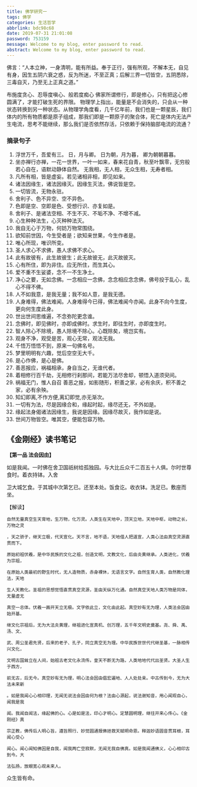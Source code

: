 ```yaml
---
title: 佛学研究一
tags: 佛学
categories: 生活哲学
abbrlink: bdc98c68
date: 2019-07-31 21:01:08
password: 753159
message: Welcome to my blog, enter password to read.  
abstract: Welcome to my blog, enter password to read.  
---
```

佛言：“人本立神，一身清明，能有所益。奉于正行，强有所观，不解本无，自见有身，因生五阴六衰之惑，反为所迷，不至正真；后解三界一切皆空，五阴悉除，三毒自灭，乃至无上正真之道。”
<!--more-->
布施度贪心、忍辱度嗔心、般若度痴心
佛家所谓修行，即是修心，只有把这心修圆满了，才能打破生死的界限。
物理学上指出，能量是不会消失的，只会从一种状态转换到另一种状态。从物理学角度看，几千亿年前，我们也是一颗星辰，我们体内的所有物质都是原子组成，那我们即是一颗原子的聚合体，死亡是体内无法产生电流，思考不能继续，那么我们是否依然存活，只依赖于保持脑部电流的流通？
### 摘录句子
1. 浮世万千，吾爱有三。
日，月与卿。
日为朝，月为暮，
卿为朝朝暮暮。
2.  坐亦禅行亦禅，一花一世界，一叶一如来，春来花自青，秋至叶飘零，无穷般若心自在，语默动静体自然。        无我相，无人相，无众生相，无寿者相。    
3.  凡所有相，皆是虚妄。若见诸相非相，即见如来。   
4.  诸法因缘生，诸法因缘灭。因缘生灭法，佛说皆是空。  
5.  一切皆流，无物永驻。     
6.  舍利子、色不异空、空不异色。
7.  色即是空、空即是色、受想行识、亦复如是。
8.  舍利子、是诸法空相、不生不灭、不垢不净、不增不减。
9.  心生种种法生，心灭种种法灭。
10. 我自无心于万物，何妨万物常围绕。    
11. 欲知前世因，今生受者是；欲知来世果，今生作者是。
12. 唯心所现，唯识所变。
13. 圣人求心不求佛，愚人求佛不求心。   
14. 此有故彼有，此生故彼生；此无故彼无，此灭故彼灭。 
15. 心有所住，即为非住。应无所住，而生其心。 
16. 爱不重不生娑婆，念不一不生净土。 
17. 净心之要，无如念佛。一念相应一念佛，念念相应念念佛，佛号投于乱心，乱心不得不佛。   
18. 人不如我意，是我无量；我不如人意，是我无德。     
19. 人身难得，佛法难闻。人身难得今已得，佛法难闻今亦闻。此身不向今生度，更向何生度此身。        
20. 世出世间思维遍，不念弥陀更念谁。 
21. 念佛时，即见佛时，亦即成佛时。求生时，即往生时，亦即度生时。
22. 智人除心不除境，愚人除境不除心。心既除矣，境岂实有。    
23. 观身不净，观受是苦，观心无常，观法无我。  
24. 千悟万悟悟不到，原来一句佛名号。 
25. 梦里明明有六趣，觉后空空无大千。 
26. 是心作佛，是心是佛。      
27. 善恶报应，祸福相承，身自当之，无谁代者。 
28. 着相修行百千劫，无相修行刹那间，若能万法尽舍却，顿悟入道须臾间。   
29. 祸福无门，惟人自召 善恶之报，如影随形，积善之家，必有余庆，积不善之家，必有余殃。
30. 知幻即离,不作方便,离幻即觉,亦无渐次。     
31. 一切有为法，尽是因缘合和，缘起时起，缘尽还无，不外如是。    
32. 缘起法身偈诸法因缘生，我说是因缘。因缘尽故灭，我作如是说。      
33. 世间万物皆空。唯其空，便能包容万物。

## 《金刚经》读书笔记
__【第一品 法会因由】__

如是我闻。一时佛在舍卫国祇树给孤独园。与大比丘众千二百五十人俱。尔时世尊食时。着衣持钵。入舍

卫大城乞食。于其城中次第乞已。还至本处。饭食讫。收衣钵。洗足已。敷座而坐。



【解读】
```
自然无量真空生天育地，生万物，化万灵。人类生在天地中，顶天立地，天地中枢，动物之长，万物之灵

，天之骄子，继天立极，代天宣化。天不言，地不语，天地借人把道宣，人类心法由真空灵源直贯而下。

原始初祖伏羲，是中华民族的文化之祖，创造文明，文教文化，后由炎黄继承。人类进化，伏羲为宗祖，

在原始人类最初的野生时代，无人造物质，赤身裸休，无语言文字。自然生育人类，自然教化理法，天地

生人天教化。圣祖的思想觉悟直贯真空灵源，圣由天纵万化通。自然真空天地人类万物是同体，无量虚无

真空一总体。伏羲一画开天立无极。文字依此立，文化由此起。真空妙有无为理，人类法会因由始开基。

继文化宗祖后，无为大法炎黄理，继祖进化宣真机、创万理，五千年文明史奠基。尧、舜、禹、汤、文、

武、周公圣君先贤，后来的老子、孔子，同立真空无为理。中华民族世世代代继圣基，一脉相传兴文化，

文明古国耸立在人间，始祖古老文化永流传。皇天不断无为路，人类地地代代出圣贤。大圣人生于西方，

前无古，后无今。真空妙有无为理，明心法会因由倡宏遍地、人人处处亲。中古传到今，无为大法未来新

。如是我闻心心相印理，无闻无说法会因由何为根？法由心源起，说法谢知音，用心闻观自心，闻我是我

闻。我闻自闻法，缘起佛的心。心是如是法，印心才明心。定慧圆明理，继往开来心传心。《金刚经》真

宗正教，佛传后人明心旨，遵旨照行、妙觉圆通报佛拯救天赋明命恩。释迦妙语圆音贯耳根，耳闻心受心

闻心。闻心闻知佛因是自我，闻我两亡空寂默，无闻无我自佛真。如是我闻通佛义，心心相印古到今。大

法弘扬，放眼宽心观未来人。
```
 众生皆有命。